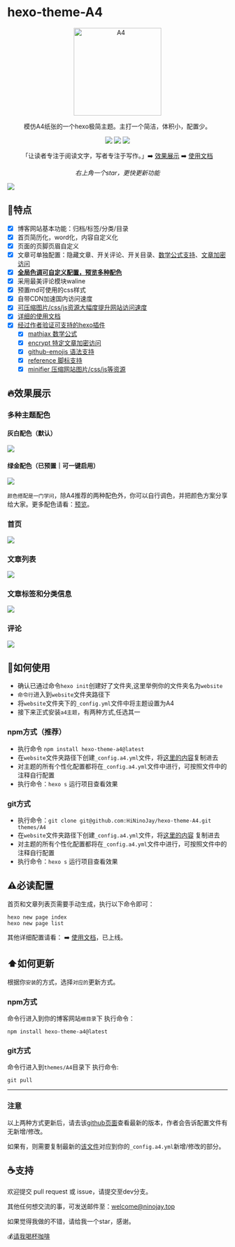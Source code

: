 # hexo-theme-A4


<div align="center" >
<a href="https://ninojay.top">
<img width=200px height=200px src="https://jsd.onmicrosoft.cn/npm/hexo-theme-a4@latest/source/img/A4-favicon.png" alt="A4" />
</a>
</div>

<div align="center">

模仿A4纸张的一个hexo极简主题。主打一个简洁，体积小，配置少。



[![](https://img.shields.io/npm/v/hexo-theme-a4?label=VERSION&logo=npm&style=for-the-badge)]()
[![](https://img.shields.io/npm/v/hexo?color=blue&label=hexo&logo=hexo&style=for-the-badge)](https://hexo.io/zh-cn/index.html)
[![](https://img.shields.io/node/v/hexo?style=for-the-badge)](https://nodejs.org/en)

「让读者专注于阅读文字，写者专注于写作。」➡️ [效果展示](https://ninojay.top) ➡️ [使用文档](https://doc.ninojay.top)
  
_右上角一个star，更快更新功能_

</div>


[![](https://jsd.onmicrosoft.cn/npm/hexo-theme-a4@latest/source/img/market.png)](https://github.com/HiNinoJay/hexo-theme-A4)

## 🏹️特点

- [x] 博客网站基本功能：归档/标签/分类/目录
- [x] 首页简历化，word化，内容自定义化
- [x] 页面的页脚页眉自定义
- [x] 文章可单独配置：隐藏文章、开关评论、开关目录、[数学公式支持](https://ninojay.top/hexoplugin/hexo-filter-mathjax/)、[文章加密访问](https://ninojay.top/hexoplugin/hexo-blog-encrypt/)
- [x] [**全局色调可自定义配置，预览多种配色**](https://ninojay.top/hexoplugin/A4-color-change/)
- [x] 采用最美评论模块waline
- [x] 预置md可使用的css样式
- [x] 自带CDN加速国内访问速度
- [x] [可压缩图片/css/js资源大幅度提升网站访问速度](https://github.com/chenzhutian/hexo-all-minifier)
- [x] [详细的使用文档](https://doc.ninojay.top)
- [x] [经过作者验证可支持的hexo插件](https://ninojay.top/tags/hexoPlugin/)
  - [x] [mathjax 数学公式](https://ninojay.top/hexoplugin/hexo-filter-mathjax/)
  - [x] [encrypt 特定文章加密访问](https://ninojay.top/hexoplugin/hexo-blog-encrypt/)
  - [x] [github-emojis 语法支持](https://ninojay.top/hexoplugin/hexo-filter-github-emojis/) 
  - [x] [reference 脚标支持](https://ninojay.top/hexoplugin/hexo-reference/) 
  - [x] [minifier 压缩网站图片/css/js等资源](https://github.com/chenzhutian/hexo-all-minifier) 

## 🔥效果展示

### 多种主题配色

#### 灰白配色（默认）
![](https://jsd.onmicrosoft.cn/gh/hininojay/images/a4color/greywhite.png)

#### 绿金配色（已预置｜可一键启用）
![](https://jsd.onmicrosoft.cn/gh/hininojay/images/a4color/greengolden.png)

`颜色搭配是一门学问`，除A4推荐的两种配色外，你可以自行调色，并把颜色方案分享给大家。更多配色请看：[预览](https://ninojay.top/hexoplugin/A4-color-change/)。

### 首页

![](https://jsd.onmicrosoft.cn/npm/hexo-theme-a4@latest/source/img/index.png)

### 文章列表

![](https://jsd.onmicrosoft.cn/npm/hexo-theme-a4@latest/source/img/archive.png)

### 文章标签和分类信息

![](https://jsd.onmicrosoft.cn/npm/hexo-theme-a4@latest/source/img/tags&&categories.png)

### 评论

![](https://jsd.onmicrosoft.cn/npm/hexo-theme-a4@latest/source/img/comment.png)


## 👋如何使用

- 确认已通过命令`hexo init`创建好了文件夹,这里举例你的文件夹名为`website`
- `命令行`进入到`website`文件夹路径下
- 将`website`文件夹下的`_config.yml`文件中将主题设置为A4
- 接下来正式安装`a4主题`，有两种方式,任选其一

### npm方式（推荐）
- 执行命令 `npm install hexo-theme-a4@latest`
- 在`website`文件夹路径下创建`_config.a4.yml`文件，将[这里的内容](https://github.com/HiNinoJay/hexo-theme-A4/blob/main/_config.yml)复制进去
- 对主题的所有个性化配置都将在`_config.a4.yml`文件中进行，可按照文件中的注释自行配置
- 执行命令：`hexo s` 运行项目查看效果

### git方式
- 执行命令：`git clone git@github.com:HiNinoJay/hexo-theme-A4.git themes/A4`
- 在`website`文件夹路径下创建`_config.a4.yml`文件，将[这里的内容](https://github.com/HiNinoJay/hexo-theme-A4/blob/main/_config.yml) 复制进去
- 对主题的所有个性化配置都将在`_config.a4.yml`文件中进行，可按照文件中的注释自行配置
- 执行命令：`hexo s` 运行项目查看效果

## ⚠️必读配置
首页和文章列表页需要手动生成，执行以下命令即可：
```shell
hexo new page index
hexo new page list
```
其他详细配置请看：
➡️ [使用文档](https://doc.ninojay.top)，已上线。

## ⬆️如何更新
根据你`安装`的方式，选择`对应的`更新方式。

### npm方式
命令行进入到你的博客网站`根目录`下
执行命令：
```shell
npm install hexo-theme-a4@latest
```

### git方式

命令行进入到`themes/A4`目录下
执行命令:

```shell
git pull
```
---

### 注意

以上两种方式更新后，请去该[github页面](https://github.com/HiNinoJay/hexo-theme-A4/releases)查看最新的版本，作者会告诉配置文件有无新增/修改。

如果有，则需要复制最新的[该文件](https://github.com/HiNinoJay/hexo-theme-A4/blob/main/_config.yml)对应到你的`_config.a4.yml`新增/修改的部分。

## ☕️支持

欢迎提交 pull request 或 issue，请提交至dev分支。

其他任何想交流的事，可发送邮件至：welcome@ninojay.top

如果觉得我做的不错，请给我一个star，感谢。

💰[请我喝杯咖啡](https://ninojay.top/supportbymoney/)
